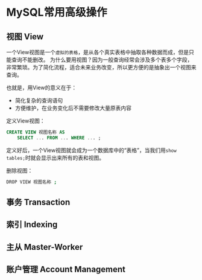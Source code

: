 # MySQL常用高级操作


## 视图 View

一个View视图是一个`虚拟的表格`，是从各个真实表格中抽取各种数据而成，但是只能查询不能删改。
为什么要用视图？因为一般查询经常会涉及多个表多个字段，非常繁琐。为了简化流程，适合未来业务改变，所以更方便的是抽象出一个视图来查询。

也就是，用View的意义在于：
- 简化复杂的查询语句
- 方便维护，在业务变化后不需要修改大量原表内容

定义View视图：
```sql
CREATE VIEW 视图名称 AS
    SELECT ... FROM ... WHERE ... ;
```

定义好后，一个View视图就会成为一个数据库中的“表格”，当我们用`show tables;`时就会显示出来所有的表和视图。

删除视图：
```sh
DROP VIEW 视图名称 ;
```


## 事务 Transaction



## 索引 Indexing


## 主从 Master-Worker


## 账户管理 Account Management


